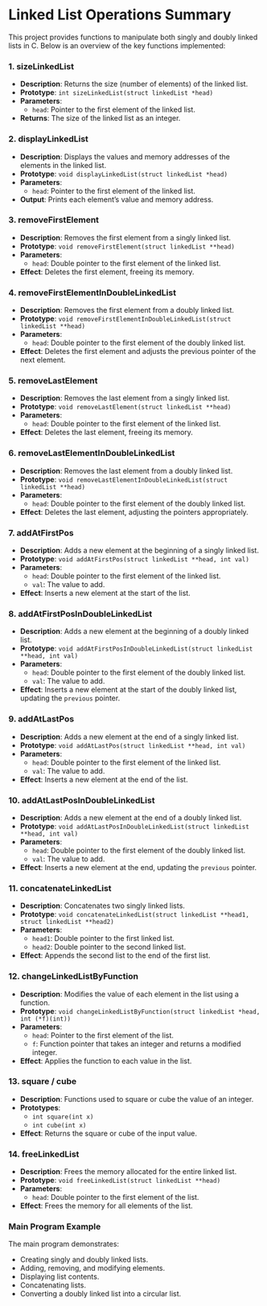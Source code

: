 # Linked List Operations Summary

This project provides functions to manipulate both singly and doubly linked lists in C. Below is an overview of the key functions implemented:

### 1. **sizeLinkedList**
   - **Description**: Returns the size (number of elements) of the linked list.
   - **Prototype**: `int sizeLinkedList(struct linkedList *head)`
   - **Parameters**: 
     - `head`: Pointer to the first element of the linked list.
   - **Returns**: The size of the linked list as an integer.

### 2. **displayLinkedList**
   - **Description**: Displays the values and memory addresses of the elements in the linked list.
   - **Prototype**: `void displayLinkedList(struct linkedList *head)`
   - **Parameters**:
     - `head`: Pointer to the first element of the linked list.
   - **Output**: Prints each element’s value and memory address.

### 3. **removeFirstElement**
   - **Description**: Removes the first element from a singly linked list.
   - **Prototype**: `void removeFirstElement(struct linkedList **head)`
   - **Parameters**:
     - `head`: Double pointer to the first element of the linked list.
   - **Effect**: Deletes the first element, freeing its memory.

### 4. **removeFirstElementInDoubleLinkedList**
   - **Description**: Removes the first element from a doubly linked list.
   - **Prototype**: `void removeFirstElementInDoubleLinkedList(struct linkedList **head)`
   - **Parameters**:
     - `head`: Double pointer to the first element of the doubly linked list.
   - **Effect**: Deletes the first element and adjusts the previous pointer of the next element.

### 5. **removeLastElement**
   - **Description**: Removes the last element from a singly linked list.
   - **Prototype**: `void removeLastElement(struct linkedList **head)`
   - **Parameters**:
     - `head`: Double pointer to the first element of the linked list.
   - **Effect**: Deletes the last element, freeing its memory.

### 6. **removeLastElementInDoubleLinkedList**
   - **Description**: Removes the last element from a doubly linked list.
   - **Prototype**: `void removeLastElementInDoubleLinkedList(struct linkedList **head)`
   - **Parameters**:
     - `head`: Double pointer to the first element of the doubly linked list.
   - **Effect**: Deletes the last element, adjusting the pointers appropriately.

### 7. **addAtFirstPos**
   - **Description**: Adds a new element at the beginning of a singly linked list.
   - **Prototype**: `void addAtFirstPos(struct linkedList **head, int val)`
   - **Parameters**:
     - `head`: Double pointer to the first element of the linked list.
     - `val`: The value to add.
   - **Effect**: Inserts a new element at the start of the list.

### 8. **addAtFirstPosInDoubleLinkedList**
   - **Description**: Adds a new element at the beginning of a doubly linked list.
   - **Prototype**: `void addAtFirstPosInDoubleLinkedList(struct linkedList **head, int val)`
   - **Parameters**:
     - `head`: Double pointer to the first element of the doubly linked list.
     - `val`: The value to add.
   - **Effect**: Inserts a new element at the start of the doubly linked list, updating the `previous` pointer.

### 9. **addAtLastPos**
   - **Description**: Adds a new element at the end of a singly linked list.
   - **Prototype**: `void addAtLastPos(struct linkedList **head, int val)`
   - **Parameters**:
     - `head`: Double pointer to the first element of the linked list.
     - `val`: The value to add.
   - **Effect**: Inserts a new element at the end of the list.

### 10. **addAtLastPosInDoubleLinkedList**
   - **Description**: Adds a new element at the end of a doubly linked list.
   - **Prototype**: `void addAtLastPosInDoubleLinkedList(struct linkedList **head, int val)`
   - **Parameters**:
     - `head`: Double pointer to the first element of the doubly linked list.
     - `val`: The value to add.
   - **Effect**: Inserts a new element at the end, updating the `previous` pointer.

### 11. **concatenateLinkedList**
   - **Description**: Concatenates two singly linked lists.
   - **Prototype**: `void concatenateLinkedList(struct linkedList **head1, struct linkedList **head2)`
   - **Parameters**:
     - `head1`: Double pointer to the first linked list.
     - `head2`: Double pointer to the second linked list.
   - **Effect**: Appends the second list to the end of the first list.

### 12. **changeLinkedListByFunction**
   - **Description**: Modifies the value of each element in the list using a function.
   - **Prototype**: `void changeLinkedListByFunction(struct linkedList *head, int (*f)(int))`
   - **Parameters**:
     - `head`: Pointer to the first element of the list.
     - `f`: Function pointer that takes an integer and returns a modified integer.
   - **Effect**: Applies the function to each value in the list.

### 13. **square / cube**
   - **Description**: Functions used to square or cube the value of an integer.
   - **Prototypes**: 
     - `int square(int x)`
     - `int cube(int x)`
   - **Effect**: Returns the square or cube of the input value.

### 14. **freeLinkedList**
   - **Description**: Frees the memory allocated for the entire linked list.
   - **Prototype**: `void freeLinkedList(struct linkedList **head)`
   - **Parameters**:
     - `head`: Double pointer to the first element of the list.
   - **Effect**: Frees the memory for all elements of the list.

### Main Program Example
The main program demonstrates:
- Creating singly and doubly linked lists.
- Adding, removing, and modifying elements.
- Displaying list contents.
- Concatenating lists.
- Converting a doubly linked list into a circular list.
